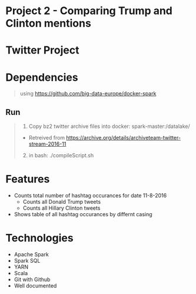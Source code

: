 # Project 2 - Comparing Trump and Clinton mentions

# Twitter Project

# Dependencies
> using https://github.com/big-data-europe/docker-spark

## Run
>1. Copy bz2 twitter archive files into docker: spark-master:/datalake/
>- Retreived from https://archive.org/details/archiveteam-twitter-stream-2016-11
>2. in bash: ./compileScript.sh

# Features
- Counts total number of hashtag occurances for date 11-8-2016
    - Counts all Donald Trump tweets
    - Counts all Hillary Clinton tweets
- Shows table of all hashtag occurances by differnt casing 

# Technologies
- Apache Spark
- Spark SQL
- YARN
- Scala
- Git with Github
- Well documented 


